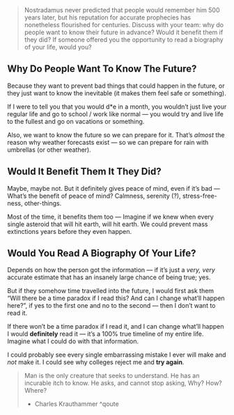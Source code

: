 > Nostradamus never predicted that people would remember him 500 years later, but his reputation for accurate prophecies has nonetheless flourished for centuries. Discuss with your team: why do people want to know their future in advance? Would it benefit them if they did? If someone offered you the opportunity to read a biography of your life, would you?

## Why Do People Want To Know The Future?

Because they want to prevent bad things that could happen in the future, or they just want to know the inevitable (it makes them feel safe or something).

If I were to tell you that you would d\*e in a month, you wouldn’t just live your regular life and go to school / work like normal — you would try and live life to the fullest and go on vacations or something.

Also, we want to know the future so we can prepare for it. That’s *almost* the reason why weather forecasts exist — so we can prepare for rain with umbrellas (or other weather).

## Would It Benefit Them It They Did?

Maybe, maybe not. But it definitely gives peace of mind, even if it’s bad — What’s the benefit of peace of mind? Calmness, serenity (?), stress-free-ness, other-things.

Most of the time, it benefits them too — Imagine if we knew when every single asteroid that will hit earth, will hit earth. We could prevent mass extinctions years before they even happen.

## Would You Read A Biography Of Your Life?

Depends on how the person got the information — if it’s just a *very, very* accurate estimate that has an insanely large chance of being true; yes.

But if they somehow time travelled into the future, I would first ask them “Will there be a time paradox if I read this? And can I change what’ll happen here?”, if yes to the first one and no to the second — then I don’t want to read it.

If there won’t be a time paradox if I read it, and I can change what’ll happen I would **definitely** read it — it’s a 100% true timeline of my entire life. Imagine what I could do with that information.

I could probably see every single embarrassing mistake I ever will make and *not* make it. I could see why colleges reject me and **try again**.

> Man is the only creature that seeks to understand. He has an incurable itch to know. He asks, and cannot stop asking, Why? How? Where?
>  - Charles Krauthammer ^qoute
